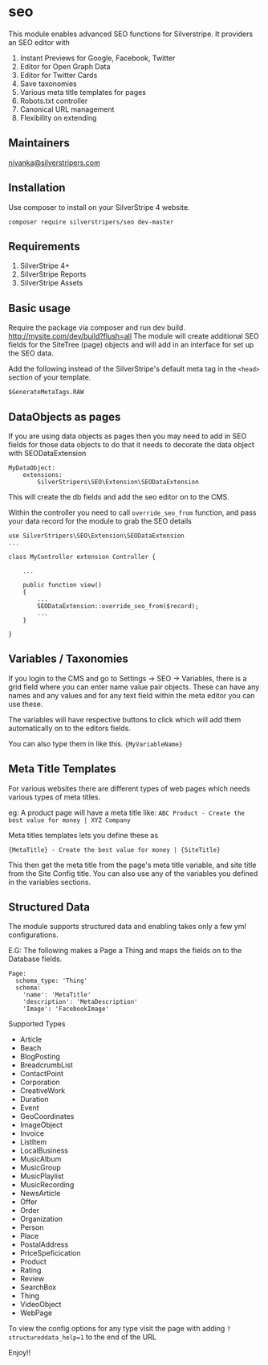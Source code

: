 # seo

This module enables advanced SEO functions for Silverstripe. It providers an SEO editor with

1. Instant Previews for Google, Facebook, Twitter
2. Editor for Open Graph Data
3. Editor for Twitter Cards
4. Save taxonomies
5. Various meta title templates for pages
6. Robots.txt controller
7. Canonical URL management
8. Flexibility on extending

## Maintainers
nivanka@silverstripers.com


## Installation

Use composer to install on your SilverStripe 4 website.

```
composer require silverstripers/seo dev-master
```

## Requirements

1. SilverStripe 4+
2. SilverStripe Reports
3. SilverStripe Assets

## Basic usage

Require the package via composer and run dev build. http://mysite.com/dev/build?flush=all
The module will create additional SEO fields for the SiteTree (page) objects and will add in an interface for set up the SEO data.

Add the following instead of the SilverStripe's default meta tag in the `<head>` section of your template.

```
$GenerateMetaTags.RAW
```

## DataObjects as pages

If you are using data objects as pages then you may need to add in SEO fields for those data objects to do that it needs to
decorate the data object with SEODataExtension

```
MyDataObject:
    extensions:
        SilverStripers\SEO\Extension\SEODataExtension
```

This will create the db fields and add the seo editor on to the CMS.

Within the controller you need to call `override_seo_from` function, and pass your data record for the module to grab the SEO details

```
use SilverStripers\SEO\Extension\SEODataExtension
...

class MyController extension Controller {

    ...

    public function view()
    {
        ...
        SEODataExtension::override_seo_from($record);
        ...
    }

}
```

## Variables / Taxonomies

If you login to the CMS and go to Settings -> SEO -> Variables, there is a grid field where you can enter name value pair objects. These can have any names and any values and for any text field within the meta editor you can use these.

The variables will have respective buttons to click which will add them automatically on to the editors fields.

You can also type them in like this. `{MyVariableName}`

## Meta Title Templates

For various websites there are different types of web pages which needs various types of meta titles.

eg: A product page will have a meta title like: `ABC Product - Create the best value for money | XYZ Company`

Meta titles templates lets you define these as

`{MetaTitle} - Create the best value for money | {SiteTitle}`

This then get the meta title from the page's meta title variable, and site title from the Site Config title. You can also use any of the variables you defined in the variables sections.

## Structured Data

The module supports structured data and enabling takes only a few yml configurations.

E.G: The following makes a Page a Thing and maps the fields on to the Database fields.

```
Page:
  schema_type: 'Thing'
  schema:
    'name': 'MetaTitle'
    'description': 'MetaDescription'
    'Image': 'FacebookImage'
```

Supported Types

* Article
* Beach
* BlogPosting
* BreadcrumbList
* ContactPoint
* Corporation
* CreativeWork
* Duration
* Event
* GeoCoordinates
* ImageObject
* Invoice
* ListItem
* LocalBusiness
* MusicAlbum
* MusicGroup
* MusicPlaylist
* MusicRecording
* NewsArticle
* Offer
* Order
* Organization
* Person
* Place
* PostalAddress
* PriceSpeficication
* Product
* Rating
* Review
* SearchBox
* Thing
* VideoObject
* WebPage

To view the config options for any type visit the page with adding `?structureddata_help=1` to the end of the URL

Enjoy!!
